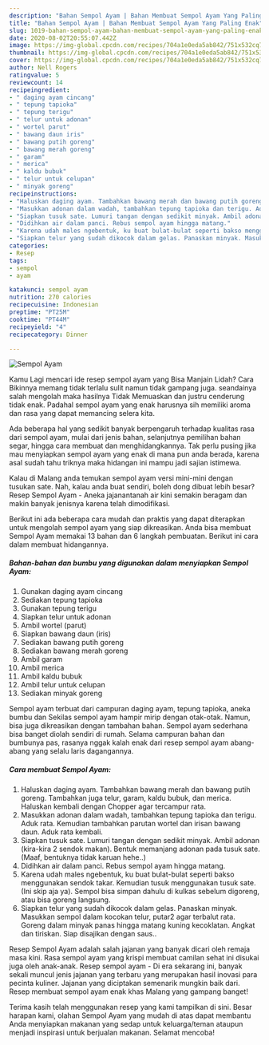```yaml
---
description: "Bahan Sempol Ayam | Bahan Membuat Sempol Ayam Yang Paling Enak"
title: "Bahan Sempol Ayam | Bahan Membuat Sempol Ayam Yang Paling Enak"
slug: 1019-bahan-sempol-ayam-bahan-membuat-sempol-ayam-yang-paling-enak
date: 2020-08-02T20:55:07.442Z
image: https://img-global.cpcdn.com/recipes/704a1e0eda5ab842/751x532cq70/sempol-ayam-foto-resep-utama.jpg
thumbnail: https://img-global.cpcdn.com/recipes/704a1e0eda5ab842/751x532cq70/sempol-ayam-foto-resep-utama.jpg
cover: https://img-global.cpcdn.com/recipes/704a1e0eda5ab842/751x532cq70/sempol-ayam-foto-resep-utama.jpg
author: Nell Rogers
ratingvalue: 5
reviewcount: 14
recipeingredient:
- " daging ayam cincang"
- " tepung tapioka"
- " tepung terigu"
- " telur untuk adonan"
- " wortel parut"
- " bawang daun iris"
- " bawang putih goreng"
- " bawang merah goreng"
- " garam"
- " merica"
- " kaldu bubuk"
- " telur untuk celupan"
- " minyak goreng"
recipeinstructions:
- "Haluskan daging ayam. Tambahkan bawang merah dan bawang putih goreng. Tambahkan juga telur, garam, kaldu bubuk, dan merica. Haluskan kembali dengan Chopper agar tercampur rata."
- "Masukkan adonan dalam wadah, tambahkan tepung tapioka dan terigu. Aduk rata. Kemudian tambahkan parutan wortel dan irisan bawang daun. Aduk rata kembali."
- "Siapkan tusuk sate. Lumuri tangan dengan sedikit minyak. Ambil adonan (kira-kira 2 sendok makan). Bentuk memanjang adonan pada tusuk sate. (Maaf, bentuknya tidak karuan hehe..)"
- "Didihkan air dalam panci. Rebus sempol ayam hingga matang."
- "Karena udah males ngebentuk, ku buat bulat-bulat seperti bakso menggunakan sendok takar. Kemudian tusuk menggunakan tusuk sate. (Ini skip aja ya). Sempol bisa simpan dahulu di kulkas sebelum digoreng, atau bisa goreng langsung."
- "Siapkan telur yang sudah dikocok dalam gelas. Panaskan minyak. Masukkan sempol dalam kocokan telur, putar2 agar terbalut rata. Goreng dalam minyak panas hingga matang kuning kecoklatan. Angkat dan tiriskan. Siap disajikan dengan saus.."
categories:
- Resep
tags:
- sempol
- ayam

katakunci: sempol ayam 
nutrition: 270 calories
recipecuisine: Indonesian
preptime: "PT25M"
cooktime: "PT44M"
recipeyield: "4"
recipecategory: Dinner

---
```



![Sempol Ayam](https://img-global.cpcdn.com/recipes/704a1e0eda5ab842/751x532cq70/sempol-ayam-foto-resep-utama.jpg)

Kamu Lagi mencari ide resep sempol ayam yang Bisa Manjain Lidah? Cara Bikinnya memang tidak terlalu sulit namun tidak gampang juga. seandainya salah mengolah maka hasilnya Tidak Memuaskan dan justru cenderung tidak enak. Padahal sempol ayam yang enak harusnya sih memiliki aroma dan rasa yang dapat memancing selera kita.

Ada beberapa hal yang sedikit banyak berpengaruh terhadap kualitas rasa dari sempol ayam, mulai dari jenis bahan, selanjutnya pemilihan bahan segar, hingga cara membuat dan menghidangkannya. Tak perlu pusing jika mau menyiapkan sempol ayam yang enak di mana pun anda berada, karena asal sudah tahu triknya maka hidangan ini mampu jadi sajian istimewa.

Kalau di Malang anda temukan sempol ayam versi mini-mini dengan tusukan sate. Nah, kalau anda buat sendiri, boleh dong dibuat lebih besar? Resep Sempol Ayam - Aneka jajanantanah air kini semakin beragam dan makin banyak jenisnya karena telah dimodifikasi.


Berikut ini ada beberapa cara mudah dan praktis yang dapat diterapkan untuk mengolah sempol ayam yang siap dikreasikan. Anda bisa membuat Sempol Ayam memakai 13 bahan dan 6 langkah pembuatan. Berikut ini cara dalam membuat hidangannya.

<!--inarticleads1-->

##### Bahan-bahan dan bumbu yang digunakan dalam menyiapkan Sempol Ayam:

1. Gunakan  daging ayam cincang
1. Sediakan  tepung tapioka
1. Gunakan  tepung terigu
1. Siapkan  telur untuk adonan
1. Ambil  wortel (parut)
1. Siapkan  bawang daun (iris)
1. Sediakan  bawang putih goreng
1. Sediakan  bawang merah goreng
1. Ambil  garam
1. Ambil  merica
1. Ambil  kaldu bubuk
1. Ambil  telur untuk celupan
1. Sediakan  minyak goreng


Sempol ayam terbuat dari campuran daging ayam, tepung tapioka, aneka bumbu dan Sekilas sempol ayam hampir mirip dengan otak-otak. Namun, bisa juga dikreasikan dengan tambahan bahan. Sempol ayam sederhana bisa banget diolah sendiri di rumah. Selama campuran bahan dan bumbunya pas, rasanya nggak kalah enak dari resep sempol ayam abang-abang yang selalu laris dagangannya. 

<!--inarticleads2-->

##### Cara membuat Sempol Ayam:

1. Haluskan daging ayam. Tambahkan bawang merah dan bawang putih goreng. Tambahkan juga telur, garam, kaldu bubuk, dan merica. Haluskan kembali dengan Chopper agar tercampur rata.
1. Masukkan adonan dalam wadah, tambahkan tepung tapioka dan terigu. Aduk rata. Kemudian tambahkan parutan wortel dan irisan bawang daun. Aduk rata kembali.
1. Siapkan tusuk sate. Lumuri tangan dengan sedikit minyak. Ambil adonan (kira-kira 2 sendok makan). Bentuk memanjang adonan pada tusuk sate. (Maaf, bentuknya tidak karuan hehe..)
1. Didihkan air dalam panci. Rebus sempol ayam hingga matang.
1. Karena udah males ngebentuk, ku buat bulat-bulat seperti bakso menggunakan sendok takar. Kemudian tusuk menggunakan tusuk sate. (Ini skip aja ya). Sempol bisa simpan dahulu di kulkas sebelum digoreng, atau bisa goreng langsung.
1. Siapkan telur yang sudah dikocok dalam gelas. Panaskan minyak. Masukkan sempol dalam kocokan telur, putar2 agar terbalut rata. Goreng dalam minyak panas hingga matang kuning kecoklatan. Angkat dan tiriskan. Siap disajikan dengan saus..


Resep Sempol Ayam adalah salah jajanan yang banyak dicari oleh remaja masa kini. Rasa sempol ayam yang krispi membuat camilan sehat ini disukai juga oleh anak-anak. Resep sempol ayam - Di era sekarang ini, banyak sekali muncul jenis jajanan yang terbaru yang merupakan hasil inovasi para pecinta kuliner. Jajanan yang diciptakan semenarik mungkin baik dari. Resep membuat sempol ayam enak khas Malang yang gampang banget! 

Terima kasih telah menggunakan resep yang kami tampilkan di sini. Besar harapan kami, olahan Sempol Ayam yang mudah di atas dapat membantu Anda menyiapkan makanan yang sedap untuk keluarga/teman ataupun menjadi inspirasi untuk berjualan makanan. Selamat mencoba!
